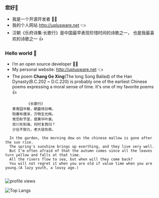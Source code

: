 ### 您好👋
- 我是一个开源开发者 :technologist:
- 我的个人网站 http://uplusware.net :point_left:
- 汉朝《乐府诗集·长歌行》是中国最早表现珍惜时间的诗歌之一， 也是我最喜欢的诗歌之一 :thumbsup:

### Hello world 👋
- I’m an open source developer :technologist:
- My personal website: http://uplusware.net :point_left:
- The poem **Chang Ge Xing**(The long Song Ballad) of the Han Dynasty(B.C.202 ~ D.C.220) is probably one of the earliest Chinese poems expressing a moral sense of time. It's one of my favorite poems :thumbsup:

```
          《长歌行》
　　青青园中葵，朝露待日晞。
　　阳春布德泽，万物生光辉。
　　常恐秋节至，焜黄华叶衰。
　　百川东到海，何时复西归？
　　少壮不努力，老大徒伤悲。
  
  In the garden, the morning dew on the chinese mallow is gone after the sun rise.
  The spring's sunshine brings up everthing, and they live very well.
  But I'm often afraid of that the autumn comes since all the leaves turn yellow and falls at that time.
  All the rivers flow to sea, but when will they come back?
  You will not regret it when you are old if value time when you are young.(A lazy youth, a lousy age.)
  
```

<img src="https://gpvc.arturio.dev/uplusware" alt="profile views"/>

![Top Langs](https://github-readme-stats.vercel.app/api/top-langs/?username=uplusware&hide=html&layout=compact&langs_count=12)
